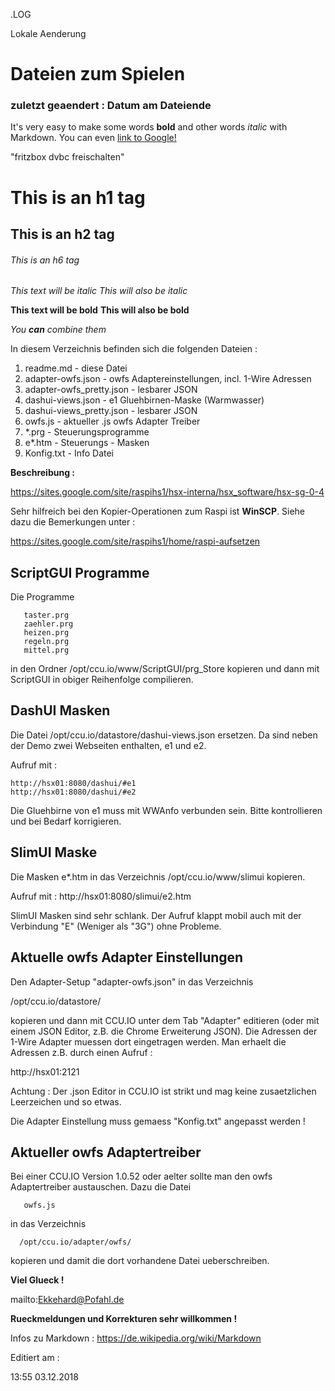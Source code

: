 .LOG
<Ctrl-Shift m>

Lokale Aenderung

#      Dateien zum Spielen   
### zuletzt geaendert : Datum am Dateiende

It's very easy to make some words **bold** and other words *italic* with Markdown. You can even [link to Google!](http://google.com)

"fritzbox dvbc freischalten"

# This is an h1 tag
## This is an h2 tag
###### This is an h6 tag

*This text will be italic*
_This will also be italic_

**This text will be bold**
__This will also be bold__

_You **can** combine them_

In diesem Verzeichnis befinden sich die folgenden Dateien  :

1. readme.md - diese Datei  
1. adapter-owfs.json        - owfs Adaptereinstellungen, incl. 1-Wire Adressen  
1. adapter-owfs_pretty.json - lesbarer JSON
1. dashui-views.json        - e1 Gluehbirnen-Maske (Warmwasser)
1. dashui-views_pretty.json - lesbarer JSON
1. owfs.js                  - aktueller .js owfs Adapter Treiber
1. *.prg                    - Steuerungsprogramme  
1. e*.htm                   - Steuerungs - Masken
1. Konfig.txt               - Info Datei

**Beschreibung :**  

  https://sites.google.com/site/raspihs1/hsx-interna/hsx_software/hsx-sg-0-4

Sehr hilfreich bei den Kopier-Operationen zum Raspi ist **WinSCP**.
Siehe dazu die Bemerkungen unter :

   https://sites.google.com/site/raspihs1/home/raspi-aufsetzen


ScriptGUI Programme
-------------------
Die Programme

       taster.prg  
       zaehler.prg  
	   heizen.prg  
	   regeln.prg  
	   mittel.prg  

in den Ordner /opt/ccu.io/www/ScriptGUI/prg_Store kopieren
und dann mit ScriptGUI in obiger Reihenfolge compilieren.


DashUI Masken
-------------

Die Datei /opt/ccu.io/datastore/dashui-views.json ersetzen. Da sind
neben der Demo zwei Webseiten enthalten, e1 und e2.

Aufruf mit :

    http://hsx01:8080/dashui/#e1
    http://hsx01:8080/dashui/#e2

Die Gluehbirne von e1 muss mit WWAnfo verbunden sein.
Bitte kontrollieren und bei Bedarf korrigieren.


SlimUI Maske
------------
Die Masken e*.htm in das Verzeichnis /opt/ccu.io/www/slimui kopieren.

Aufruf mit : http://hsx01:8080/slimui/e2.htm

SlimUI Masken sind sehr schlank. Der Aufruf klappt mobil auch mit der
Verbindung "E" (Weniger als "3G") ohne Probleme.


Aktuelle owfs Adapter Einstellungen
-----------------------------------

Den Adapter-Setup "adapter-owfs.json" in das Verzeichnis

   /opt/ccu.io/datastore/

kopieren und dann mit CCU.IO unter dem Tab "Adapter" editieren (oder
mit einem JSON Editor, z.B. die Chrome Erweiterung JSON). Die Adressen
der 1-Wire Adapter muessen dort eingetragen werden. Man erhaelt die
Adressen z.B. durch einen Aufruf :

   http://hsx01:2121

Achtung : Der .json Editor in CCU.IO ist strikt und mag keine zusaetzlichen
Leerzeichen und so etwas.

Die Adapter Einstellung muss gemaess "Konfig.txt" angepasst werden !


Aktueller owfs Adaptertreiber
-----------------------------

Bei einer CCU.IO Version 1.0.52 oder aelter sollte man den owfs Adaptertreiber austauschen.
Dazu die Datei

       owfs.js

in das Verzeichnis

      /opt/ccu.io/adapter/owfs/

kopieren und damit die dort vorhandene Datei ueberschreiben.

**Viel Glueck !**

mailto:Ekkehard@Pofahl.de

**Rueckmeldungen und Korrekturen sehr willkommen !**

Infos zu Markdown : https://de.wikipedia.org/wiki/Markdown

Editiert am :

13:55 03.12.2018
